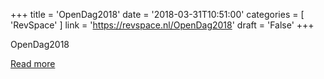 +++
title = 'OpenDag2018'
date = '2018-03-31T10:51:00'
categories = [ 
 'RevSpace' 
] 
link = 'https://revspace.nl/OpenDag2018'
draft = 'False'
+++

<div class="mw-content-ltr mw-parser-output" dir="ltr" lang="en-GB"><p><a class="mw-selflink selflink">OpenDag2018</a>
</p></div>

[Read more](https://revspace.nl/OpenDag2018)